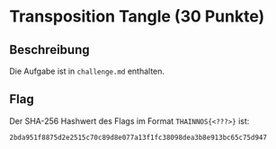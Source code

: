 # Transposition Tangle (30 Punkte)

## Beschreibung

Die Aufgabe ist in ``challenge.md`` enthalten.

## Flag

Der SHA-256 Hashwert des Flags im Format ``THAINNOS{<???>}`` ist:

``2bda951f8875d2e2515c70c89d8e077a13f1fc38098dea3b8e913bc65c75d947``

